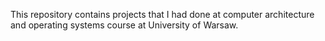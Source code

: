 This repository contains projects that I had done at computer architecture and operating systems course at University of Warsaw.
